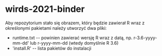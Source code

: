 # wirds-2021-binder

Aby repozytorium stało się obrazem, który będzie zawierał R wraz z określonymi pakietami należy utworzyć dwa pliki:

+ runtime.txt -- powinien zawierać wersję R wraz z datą, np. r-3.6-yyyy-mm-dd' lub r-yyyy-mm-dd (wtedy domyślnie R 3.6)
+ 'install.R' -- lista pakietów do instalacji
